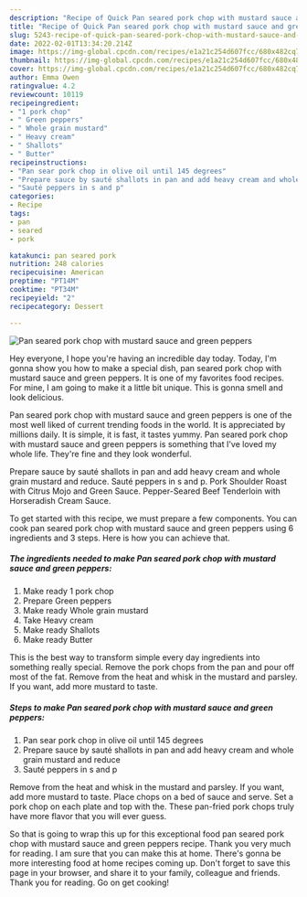 ```yaml
---
description: "Recipe of Quick Pan seared pork chop with mustard sauce and green peppers"
title: "Recipe of Quick Pan seared pork chop with mustard sauce and green peppers"
slug: 5243-recipe-of-quick-pan-seared-pork-chop-with-mustard-sauce-and-green-peppers
date: 2022-02-01T13:34:20.214Z
image: https://img-global.cpcdn.com/recipes/e1a21c254d607fcc/680x482cq70/pan-seared-pork-chop-with-mustard-sauce-and-green-peppers-recipe-main-photo.jpg
thumbnail: https://img-global.cpcdn.com/recipes/e1a21c254d607fcc/680x482cq70/pan-seared-pork-chop-with-mustard-sauce-and-green-peppers-recipe-main-photo.jpg
cover: https://img-global.cpcdn.com/recipes/e1a21c254d607fcc/680x482cq70/pan-seared-pork-chop-with-mustard-sauce-and-green-peppers-recipe-main-photo.jpg
author: Emma Owen
ratingvalue: 4.2
reviewcount: 10119
recipeingredient:
- "1 pork chop"
- " Green peppers"
- " Whole grain mustard"
- " Heavy cream"
- " Shallots"
- " Butter"
recipeinstructions:
- "Pan sear pork chop in olive oil until 145 degrees"
- "Prepare sauce by sauté shallots in pan and add heavy cream and whole grain mustard and reduce"
- "Sauté peppers in s and p"
categories:
- Recipe
tags:
- pan
- seared
- pork

katakunci: pan seared pork 
nutrition: 248 calories
recipecuisine: American
preptime: "PT14M"
cooktime: "PT34M"
recipeyield: "2"
recipecategory: Dessert

---
```



![Pan seared pork chop with mustard sauce and green peppers](https://img-global.cpcdn.com/recipes/e1a21c254d607fcc/680x482cq70/pan-seared-pork-chop-with-mustard-sauce-and-green-peppers-recipe-main-photo.jpg)

Hey everyone, I hope you're having an incredible day today. Today, I'm gonna show you how to make a special dish, pan seared pork chop with mustard sauce and green peppers. It is one of my favorites food recipes. For mine, I am going to make it a little bit unique. This is gonna smell and look delicious.

Pan seared pork chop with mustard sauce and green peppers is one of the most well liked of current trending foods in the world. It is appreciated by millions daily. It is simple, it is fast, it tastes yummy. Pan seared pork chop with mustard sauce and green peppers is something that I've loved my whole life. They're fine and they look wonderful.

Prepare sauce by sauté shallots in pan and add heavy cream and whole grain mustard and reduce. Sauté peppers in s and p. Pork Shoulder Roast with Citrus Mojo and Green Sauce. Pepper-Seared Beef Tenderloin with Horseradish Cream Sauce.


To get started with this recipe, we must prepare a few components. You can cook pan seared pork chop with mustard sauce and green peppers using 6 ingredients and 3 steps. Here is how you can achieve that.

<!--inarticleads1-->

##### The ingredients needed to make Pan seared pork chop with mustard sauce and green peppers:

1. Make ready 1 pork chop
1. Prepare  Green peppers
1. Make ready  Whole grain mustard
1. Take  Heavy cream
1. Make ready  Shallots
1. Make ready  Butter


This is the best way to transform simple every day ingredients into something really special. Remove the pork chops from the pan and pour off most of the fat. Remove from the heat and whisk in the mustard and parsley. If you want, add more mustard to taste. 

<!--inarticleads2-->

##### Steps to make Pan seared pork chop with mustard sauce and green peppers:

1. Pan sear pork chop in olive oil until 145 degrees
1. Prepare sauce by sauté shallots in pan and add heavy cream and whole grain mustard and reduce
1. Sauté peppers in s and p


Remove from the heat and whisk in the mustard and parsley. If you want, add more mustard to taste. Place chops on a bed of sauce and serve. Set a pork chop on each plate and top with the. These pan-fried pork chops truly have more flavor that you will ever guess. 

So that is going to wrap this up for this exceptional food pan seared pork chop with mustard sauce and green peppers recipe. Thank you very much for reading. I am sure that you can make this at home. There's gonna be more interesting food at home recipes coming up. Don't forget to save this page in your browser, and share it to your family, colleague and friends. Thank you for reading. Go on get cooking!

